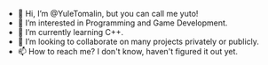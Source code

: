 - 👋 Hi, I’m @YuleTomalin, but you can call me yuto!
- 👀 I’m interested in Programming and Game Development.
- 🌱 I’m currently learning C++. 
- 💞️ I’m looking to collaborate on many projects privately or publicly.
- 📫 How to reach me? I don't know, haven't figured it out yet.

<!---
YuleTomalin/YuleTomalin is a ✨ special ✨ repository because its `README.md` (this file) appears on your GitHub profile.
You can click the Preview link to take a look at your changes.
--->
